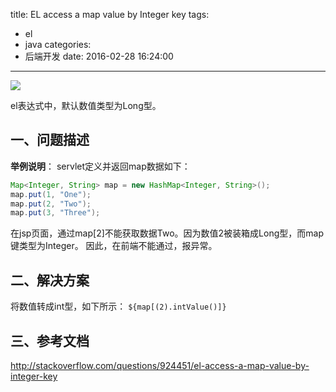 title: EL access a map value by Integer key
tags:
  - el
  - java
categories:
  - 后端开发
date: 2016-02-28 16:24:00
---

<img src="/asserts/images/javaee.png" class="img-logo img-center" />


el表达式中，默认数值类型为Long型。

## 一、问题描述

**举例说明**：
servlet定义并返回map数据如下：
``` java
Map<Integer, String> map = new HashMap<Integer, String>();
map.put(1, "One");
map.put(2, "Two");
map.put(3, "Three");
```

在jsp页面，通过map[2]不能获取数据Two。因为数值2被装箱成Long型，而map键类型为Integer。
因此，在前端不能通过，报异常。


## 二、解决方案
将数值转成int型，如下所示：
`${map[(2).intValue()]}`


## 三、参考文档
http://stackoverflow.com/questions/924451/el-access-a-map-value-by-integer-key